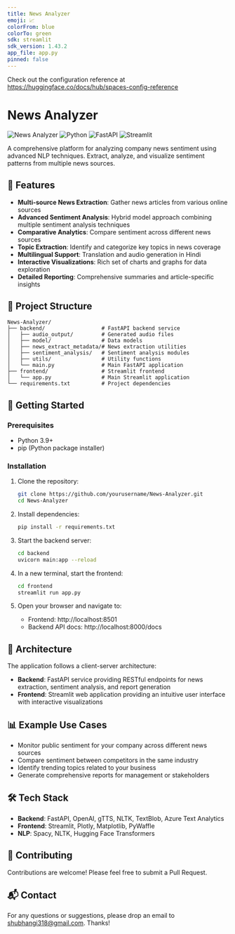 ```yaml
---
title: News Analyzer
emoji: 📈
colorFrom: blue
colorTo: green
sdk: streamlit
sdk_version: 1.43.2
app_file: app.py
pinned: false
---
```


Check out the configuration reference at https://huggingface.co/docs/hub/spaces-config-reference

# News Analyzer

![News Analyzer](https://img.shields.io/badge/News-Analyzer-blue)
![Python](https://img.shields.io/badge/Python-3.9+-green)
![FastAPI](https://img.shields.io/badge/FastAPI-0.100.0-blue)
![Streamlit](https://img.shields.io/badge/Streamlit-1.22.0-red)

A comprehensive platform for analyzing company news sentiment using advanced NLP techniques. Extract, analyze, and visualize sentiment patterns from multiple news sources.

## 🌟 Features

- **Multi-source News Extraction**: Gather news articles from various online sources
- **Advanced Sentiment Analysis**: Hybrid model approach combining multiple sentiment analysis techniques
- **Comparative Analytics**: Compare sentiment across different news sources
- **Topic Extraction**: Identify and categorize key topics in news coverage
- **Multilingual Support**: Translation and audio generation in Hindi
- **Interactive Visualizations**: Rich set of charts and graphs for data exploration
- **Detailed Reporting**: Comprehensive summaries and article-specific insights

## 📁 Project Structure

```
News-Analyzer/
├── backend/                  # FastAPI backend service
│   ├── audio_output/         # Generated audio files
│   ├── model/                # Data models
│   ├── news_extract_metadata/# News extraction utilities
│   ├── sentiment_analysis/   # Sentiment analysis modules
│   ├── utils/                # Utility functions
│   └── main.py               # Main FastAPI application
├── frontend/                 # Streamlit frontend
│   └── app.py                # Main Streamlit application
└── requirements.txt          # Project dependencies
```

## 🚀 Getting Started

### Prerequisites

- Python 3.9+
- pip (Python package installer)

### Installation

1. Clone the repository:
   ```bash
   git clone https://github.com/yourusername/News-Analyzer.git
   cd News-Analyzer
   ```

2. Install dependencies:
   ```bash
   pip install -r requirements.txt
   ```

3. Start the backend server:
   ```bash
   cd backend
   uvicorn main:app --reload
   ```

4. In a new terminal, start the frontend:
   ```bash
   cd frontend
   streamlit run app.py
   ```

5. Open your browser and navigate to:
   - Frontend: http://localhost:8501
   - Backend API docs: http://localhost:8000/docs

## 🧩 Architecture

The application follows a client-server architecture:

- **Backend**: FastAPI service providing RESTful endpoints for news extraction, sentiment analysis, and report generation
- **Frontend**: Streamlit web application providing an intuitive user interface with interactive visualizations

## 📊 Example Use Cases

- Monitor public sentiment for your company across different news sources
- Compare sentiment between competitors in the same industry
- Identify trending topics related to your business
- Generate comprehensive reports for management or stakeholders

## 🛠️ Tech Stack

- **Backend**: FastAPI, OpenAI, gTTS, NLTK, TextBlob, Azure Text Analytics
- **Frontend**: Streamlit, Plotly, Matplotlib, PyWaffle
- **NLP**: Spacy, NLTK, Hugging Face Transformers

## 🤝 Contributing

Contributions are welcome! Please feel free to submit a Pull Request.

## 📬 Contact

For any questions or suggestions, please drop an email to shubhangi318@gmail.com. Thanks!
